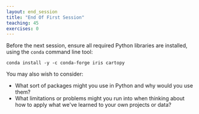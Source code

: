 ```yaml
---
layout: end_session
title: "End Of First Session"
teaching: 45
exercises: 0
---
```

Before the next session, ensure all required Python libraries are installed, using the `conda`
command line tool:

~~~
conda install -y -c conda-forge iris cartopy
~~~

You may also wish to consider:
* What sort of packages might you use in Python and why would you use them?
* What limitations or problems might you run into when thinking about how to apply what we've learned to your own projects or data?
